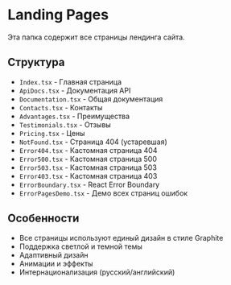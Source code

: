 # Landing Pages

Эта папка содержит все страницы лендинга сайта.

## Структура

- `Index.tsx` - Главная страница
- `ApiDocs.tsx` - Документация API
- `Documentation.tsx` - Общая документация
- `Contacts.tsx` - Контакты
- `Advantages.tsx` - Преимущества
- `Testimonials.tsx` - Отзывы
- `Pricing.tsx` - Цены
- `NotFound.tsx` - Страница 404 (устаревшая)
- `Error404.tsx` - Кастомная страница 404
- `Error500.tsx` - Кастомная страница 500
- `Error503.tsx` - Кастомная страница 503
- `Error403.tsx` - Кастомная страница 403
- `ErrorBoundary.tsx` - React Error Boundary
- `ErrorPagesDemo.tsx` - Демо всех страниц ошибок

## Особенности

- Все страницы используют единый дизайн в стиле Graphite
- Поддержка светлой и темной темы
- Адаптивный дизайн
- Анимации и эффекты
- Интернационализация (русский/английский)
